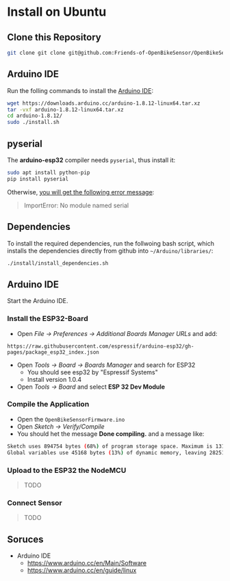 # Install on Ubuntu

## Clone this Repository

```bash
git clone git clone git@github.com:Friends-of-OpenBikeSensor/OpenBikeSensorFirmware.git
```

## Arduino IDE

Run the folling commands to install the [Arduino IDE](https://www.arduino.cc/en/Main/Software):

```bash
wget https://downloads.arduino.cc/arduino-1.8.12-linux64.tar.xz
tar -vxf arduino-1.8.12-linux64.tar.xz
cd arduino-1.8.12/
sudo ./install.sh
```

## pyserial

The **arduino-esp32** compiler needs `pyserial`, thus install it:

```bash
sudo apt install python-pip
pip install pyserial
```

Otherwise, [you will get the following error message](https://github.com/espressif/arduino-esp32/issues/13):

> ImportError: No module named serial

## Dependencies

To install the required dependencies, run the follwoing bash script, which installs the dependencies directly from github into `~/Arduino/libraries/`:

```bash
./install/install_dependencies.sh
```

## Arduino IDE

Start the Arduino IDE.

### Install the ESP32-Board

* Open *File -> Preferences -> Additional Boards Manager URLs* and add:
```
https://raw.githubusercontent.com/espressif/arduino-esp32/gh-pages/package_esp32_index.json
```
* Open *Tools -> Board -> Boards Manager* and search for ESP32
    * You should see esp32 by "Espressif Systems"
    * Install version 1.0.4
* Open *Tools -> Board* and select **ESP 32 Dev Module**

### Compile the Application

* Open the `OpenBikeSensorFirmware.ino`
* Open *Sketch -> Verify/Compile*
* You should het the message **Done compiling.** and a message like:

```bash
Sketch uses 894754 bytes (68%) of program storage space. Maximum is 1310720 bytes.
Global variables use 45168 bytes (13%) of dynamic memory, leaving 282512 bytes for local variables. Maximum is 327680 bytes.
```

### Upload to the ESP32 the NodeMCU

> TODO

### Connect Sensor

> TODO


## Soruces

* Arduino IDE
    * https://www.arduino.cc/en/Main/Software
    * https://www.arduino.cc/en/guide/linux
